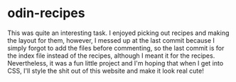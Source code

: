# odin-recipes

This was quite an interesting task. I enjoyed picking out recipes and making the layout for them, however, I messed up at the last commit because I simply forgot to add the files before commenting, so the last commit is for the index file instead of the recipes, although I meant it for the recipes. Nevertheless, it was a fun little project and I'm hoping that when I get into CSS, I'll style the shit out of this website and make it look real cute!